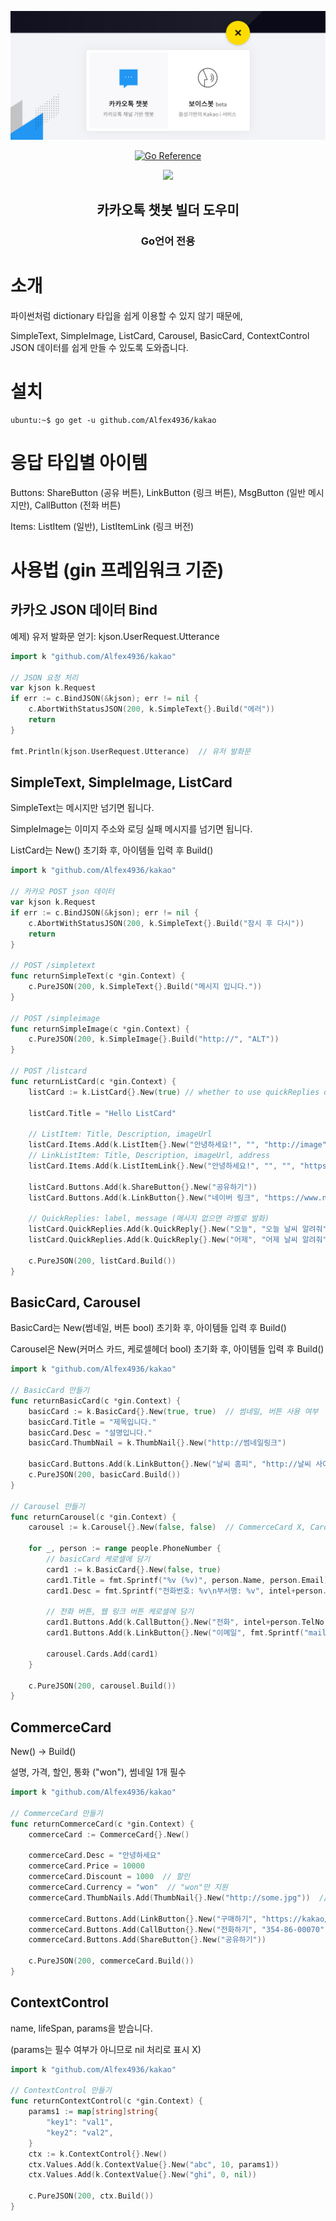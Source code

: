 <div align="center">
<p>
    <img width="680" src="https://raw.githubusercontent.com/Alfex4936/kakaoChatbot-Ajou/main/imgs/chatbot.png">
</p>
<a href="https://pkg.go.dev/github.com/Alfex4936/kakao"><img src="https://pkg.go.dev/badge/github.com/Alfex4936/kakao.svg" alt="Go Reference"></a>
	
<a href="https://hits.seeyoufarm.com"><img src="https://hits.seeyoufarm.com/api/count/incr/badge.svg?url=https%3A%2F%2Fgithub.com%2FAlfex4936%2Fkakao&count_bg=%23000000&title_bg=%23000000&icon=strapi.svg&icon_color=%23FFFFFF&title=%7C&edge_flat=false"/></a>

<h2>카카오톡 챗봇 빌더 도우미</h2>
<h3>Go언어 전용</h3>
</div>

# 소개

파이썬처럼 dictionary 타입을 쉽게 이용할 수 있지 않기 때문에,

SimpleText, SimpleImage, ListCard, Carousel, BasicCard, ContextControl JSON 데이터를 쉽게 만들 수 있도록 도와줍니다.

# 설치
```console
ubuntu:~$ go get -u github.com/Alfex4936/kakao
```

# 응답 타입별 아이템

Buttons: ShareButton (공유 버튼), LinkButton (링크 버튼), MsgButton (일반 메시지만), CallButton (전화 버튼)

Items: ListItem (일반), ListItemLink (링크 버전)

# 사용법 (gin 프레임워크 기준)

## 카카오 JSON 데이터 Bind

예제) 유저 발화문 얻기: kjson.UserRequest.Utterance

```go
import k "github.com/Alfex4936/kakao"

// JSON 요청 처리
var kjson k.Request
if err := c.BindJSON(&kjson); err != nil {
	c.AbortWithStatusJSON(200, k.SimpleText{}.Build("에러"))
	return
}

fmt.Println(kjson.UserRequest.Utterance)  // 유저 발화문
```

## SimpleText, SimpleImage, ListCard

SimpleText는 메시지만 넘기면 됩니다.

SimpleImage는 이미지 주소와 로딩 실패 메시지를 넘기면 됩니다.

ListCard는 New() 초기화 후, 아이템들 입력 후 Build()

```go
import k "github.com/Alfex4936/kakao"

// 카카오 POST json 데이터
var kjson k.Request
if err := c.BindJSON(&kjson); err != nil {
    c.AbortWithStatusJSON(200, k.SimpleText{}.Build("잠시 후 다시"))
    return
}

// POST /simpletext
func returnSimpleText(c *gin.Context) {
	c.PureJSON(200, k.SimpleText{}.Build("메시지 입니다."))
}

// POST /simpleimage
func returnSimpleImage(c *gin.Context) {
	c.PureJSON(200, k.SimpleImage{}.Build("http://", "ALT"))
}

// POST /listcard
func returnListCard(c *gin.Context) {
	listCard := k.ListCard{}.New(true) // whether to use quickReplies or not

	listCard.Title = "Hello ListCard"

	// ListItem: Title, Description, imageUrl
	listCard.Items.Add(k.ListItem{}.New("안녕하세요!", "", "http://image"))
	// LinkListItem: Title, Description, imageUrl, address
	listCard.Items.Add(k.ListItemLink{}.New("안녕하세요!", "", "", "https://www.naver.com/"))

	listCard.Buttons.Add(k.ShareButton{}.New("공유하기"))
	listCard.Buttons.Add(k.LinkButton{}.New("네이버 링크", "https://www.naver.com/"))

	// QuickReplies: label, message (메시지 없으면 라벨로 발화)
	listCard.QuickReplies.Add(k.QuickReply{}.New("오늘", "오늘 날씨 알려줘"))
	listCard.QuickReplies.Add(k.QuickReply{}.New("어제", "어제 날씨 알려줘"))

	c.PureJSON(200, listCard.Build())
}
```

## BasicCard, Carousel

BasicCard는 New(썸네일, 버튼 bool) 초기화 후, 아이템들 입력 후 Build()

Carousel은 New(커머스 카드, 케로셀헤더 bool) 초기화 후, 아이템들 입력 후 Build()

```go
import k "github.com/Alfex4936/kakao"

// BasicCard 만들기
func returnBasicCard(c *gin.Context) {
	basicCard := k.BasicCard{}.New(true, true)  // 썸네일, 버튼 사용 여부
	basicCard.Title = "제목입니다."
	basicCard.Desc = "설명입니다."
	basicCard.ThumbNail = k.ThumbNail{}.New("http://썸네일링크")

	basicCard.Buttons.Add(k.LinkButton{}.New("날씨 홈피", "http://날씨 사이트"))
	c.PureJSON(200, basicCard.Build())
}

// Carousel 만들기
func returnCarousel(c *gin.Context) {
	carousel := k.Carousel{}.New(false, false)  // CommerceCard X, CarouselHeader X

	for _, person := range people.PhoneNumber {
		// basicCard 케로셀에 담기
		card1 := k.BasicCard{}.New(false, true)
		card1.Title = fmt.Sprintf("%v (%v)", person.Name, person.Email)
		card1.Desc = fmt.Sprintf("전화번호: %v\n부서명: %v", intel+person.TelNo, person.DeptNm)

		// 전화 버튼, 웹 링크 버튼 케로셀에 담기
		card1.Buttons.Add(k.CallButton{}.New("전화", intel+person.TelNo))
		card1.Buttons.Add(k.LinkButton{}.New("이메일", fmt.Sprintf("mailto:%s?subject=안녕하세요.", person.Email)))

		carousel.Cards.Add(card1)
	}

	c.PureJSON(200, carousel.Build())
}
```

## CommerceCard

New() -> Build()

설명, 가격, 할인, 통화 ("won"), 썸네일 1개 필수

```go
import k "github.com/Alfex4936/kakao"

// CommerceCard 만들기
func returnCommerceCard(c *gin.Context) {
	commerceCard := CommerceCard{}.New()
	
	commerceCard.Desc = "안녕하세요"
	commerceCard.Price = 10000
	commerceCard.Discount = 1000  // 할인
	commerceCard.Currency = "won"  // "won"만 지원
	commerceCard.ThumbNails.Add(ThumbNail{}.New("http://some.jpg"))  // 1개만 추가 가능

	commerceCard.Buttons.Add(LinkButton{}.New("구매하기", "https://kakao/1542"))
	commerceCard.Buttons.Add(CallButton{}.New("전화하기", "354-86-00070"))
	commerceCard.Buttons.Add(ShareButton{}.New("공유하기"))

	c.PureJSON(200, commerceCard.Build())
}
```

## ContextControl

name, lifeSpan, params을 받습니다.

(params는 필수 여부가 아니므로 nil 처리로 표시 X)

```go
import k "github.com/Alfex4936/kakao"

// ContextControl 만들기
func returnContextControl(c *gin.Context) {
	params1 := map[string]string{
		"key1": "val1",
		"key2": "val2",
	}
	ctx := k.ContextControl{}.New()
	ctx.Values.Add(k.ContextValue{}.New("abc", 10, params1))
	ctx.Values.Add(k.ContextValue{}.New("ghi", 0, nil))

	c.PureJSON(200, ctx.Build())
}
```
